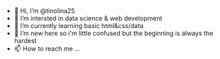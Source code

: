 - 👋 Hi, I’m @tinolina25
- 👀 I’m intersted in data science & web development
- 🌱 I’m currently learning basic html&css/data
- 💞️ I’m new here so i'm little confused but the beginning is always the hardest
- 📫 How to reach me ...

<!---
tinolina25/tinolina25 is a ✨ special ✨ repository because its `README.md` (this file) appears on your GitHub profile.
You can click the Preview link to take a look at your changes.
--->
